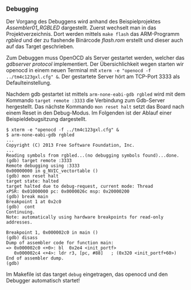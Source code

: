 ### Debugging

Der Vorgang des Debuggens wird anhand des Beispielprojektes *Assembler01_RGBLED* dargestellt.
Zuerst wechselt man in das Projektverzeichnis. Dort werden mittels `make flash` das ARM-Programm *rgbled* und der zu flashende Binärcode *flash.rom* erstellt und dieser auch auf das Target geschrieben.

Zum Debuggen muss OpenOCD als Server gestartet werden, welcher das *gdbserver protocol* implementiert.
Der Übersichlichkeit wegen starten wir openocd in einem neuen Terminal mit `xterm -e "openocd -f ../tm4c123gxl.cfg" &`.
Der gestartete Server hört am TCP-Port 3333 als Defaulteinstellung.

Nachdem gdb gestartet ist mittels `arm-none-eabi-gdb rgbled` wird mit dem Kommando `target remote :3333` die Verbindung zum Gdb-Server hergestellt.
Das nächste Kommando `mon reset halt` setzt das Board nach einem Reset in den Debug-Modus. Im Folgenden ist der Ablauf einer Beispieldebugsitzung
dargestellt.

```Shell
$ xterm -e "openocd -f ../tm4c123gxl.cfg" &
$ arm-none-eabi-gdb rgbled
...
Copyright (C) 2013 Free Software Foundation, Inc.
...
Reading symbols from rgbled...(no debugging symbols found)...done.
(gdb) target remote :3333
Remote debugging using :3333
0x00000000 in g_NVIC_vectortable ()
(gdb) mon reset halt
target state: halted
target halted due to debug-request, current mode: Thread 
xPSR: 0x01000000 pc: 0x0000026c msp: 0x20000200
(gdb) break main
Breakpoint 1 at 0x2c0
(gdb)  cont
Continuing.
Note: automatically using hardware breakpoints for read-only addresses.

Breakpoint 1, 0x000002c0 in main ()
(gdb) disass
Dump of assembler code for function main:
=> 0x000002c0 <+0>:	bl	0x2e4 <init_portf>
   0x000002c4 <+4>:	ldr	r3, [pc, #88]	; (0x320 <init_portf+60>)
End of assembler dump.
(gdb)
```

Im Makefile ist das target `debug` eingetragen, das openocd und den Debugger automatisch startet!

